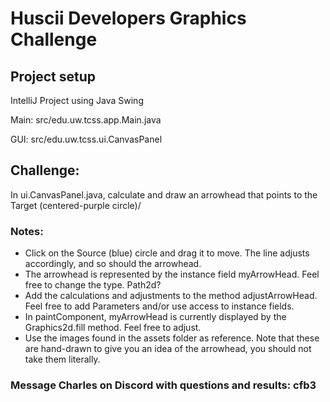 # Huscii Developers Graphics Challenge

## Project setup

IntelliJ Project using Java Swing

Main: src/edu.uw.tcss.app.Main.java

GUI: src/edu.uw.tcss.ui.CanvasPanel

## Challenge: 

In ui.CanvasPanel.java, calculate and draw an arrowhead that points to the Target (centered-purple circle)/ 

### Notes: 

* Click on the Source (blue) circle and drag it to move. The line adjusts accordingly, and so should the arrowhead. 
* The arrowhead is represented by the instance field myArrowHead. Feel free to change the type. Path2d?
* Add the calculations and adjustments to the method adjustArrowHead. Feel free to add Parameters and/or use access to instance fields. 
* In paintComponent, myArrowHead is currently displayed by the Graphics2d.fill method. Feel free to adjust.
* Use the images found in the assets folder as reference. Note that these are hand-drawn to give you an idea of the arrowhead, you should not take them literally.


### Message Charles on Discord with questions and results: cfb3

